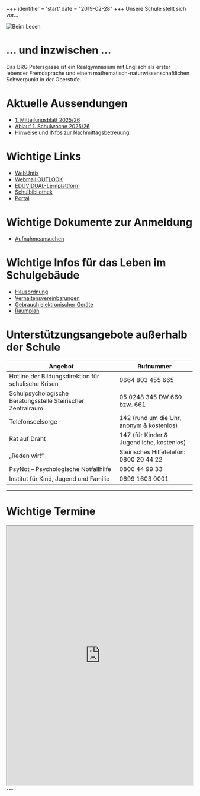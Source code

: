 +++
identifier = 'start'
date = "2019-02-28"
+++
Unsere Schule stellt sich vor...

![Beim Lesen](/images/homepage_banner.jpg)

# ... und inzwischen ...

Das BRG Petersgasse ist ein Realgymnasium mit Englisch als erster lebender Fremdsprache und einem mathematisch-naturwissenschaftlichen Schwerpunkt in der Oberstufe.

# Aktuelle Aussendungen
* [1. Mitteilungsblatt 2025/26](</1. Mitteilungsblatt SJ 2025.26.pdf>)
* [Ablauf 1. Schulwoche 2025/26](</Ablauf erste Schulwoche SJ 2025.26.pdf>)
* [Hinweise und INfos zur Nachmittagsbetreuung](</Nachmittagsbetreuung_Hinweise_Termine SJ 2025.26.pdf>)

# Wichtige Links

* [WebUntis](https://urania.webuntis.com/WebUntis/?school=brg-petersgasse#/basic/login)
* [Webmail OUTLOOK](http://www.outlook.com/petersgasse.at)
* [EDUVIDUAL-Lernplattform](https://www.eduvidual.at/local/eduvidual/pages/login.php)
* [Schulbibliothek](https://petersgasse.at/index.php/links/30-allgemein-schulbibliothek/46-schulbibliothek)
* [Portal](https://www.portal.at/pat/public/loginform?target=https://www.portal.at/pat/private&smquerydata=&smauthreason=0)

# Wichtige Dokumente zur Anmeldung
* [Aufnahmeansuchen](</Aufnahmeansuchen 2. - 8. Klasse.pdf>)

# Wichtige Infos für das Leben im Schulgebäude

* [Hausordnung](</Hausordnung.pdf>)
* [Verhaltensvereinbarungen](/Verhaltensvereinbarungen.pdf)
* [Gebrauch elektronischer Geräte](</Gebrauch elektronischer Geräte SJ 2025.26.pdf>)
* [Raumplan](</Raumplan.pdf>)

# Unterstützungsangebote außerhalb der Schule

|  Angebot  | Rufnummer |
|--------|--------|
| Hotline der Bildungsdirektion für schulische Krisen | 0664 803 455 665 |
| Schulpsychologische Beratungsstelle Steirischer Zentralraum | 05 0248 345 DW 660 bzw. 661 |
| Telefonseelsorge | 142 (rund um die Uhr, anonym & kostenlos) |
| Rat auf Draht | 147 (für Kinder & Jugendliche, kostenlos) |
| „Reden wir!“ | Steirisches Hilfetelefon: 0800 20 44 22 |
| PsyNot – Psychologische Notfallhilfe | 0800 44 99 33 |
| Institut für Kind, Jugend und Familie | 0699 1603 0001 |

---
# Wichtige Termine

<iframe id="blockrandom"
		name="iframe"
		src="https://outlook.office365.com/owa/calendar/d7f8a3ad77a74fb8ac309396f4c1f674@petersgasse.at/17489634fdce4639b5cba7f7738ad28216629884423289205626/calendar.html"
		width="100%"
		height="700"
		scrolling="auto"
		frameborder="1"
					title="Termine"
				class="wrapper"></iframe>
---
